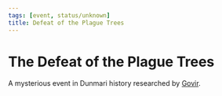 ```yaml
---
tags: [event, status/unknown]
title: Defeat of the Plague Trees
---
```


# The Defeat of the Plague Trees

A mysterious event in Dunmari history researched by [Govir](<../../people/dunmari/govir.md>). 

